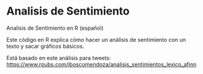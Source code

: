 # Analisis de Sentimiento
Analisis de Sentimiento en R (español)

Este código en R explica cómo hacer un análisis de sentimiento con un texto y sacar gráficos básicos.

Está basado en este análisis para tweets: https://www.rpubs.com/jboscomendoza/analisis_sentimientos_lexico_afinn
